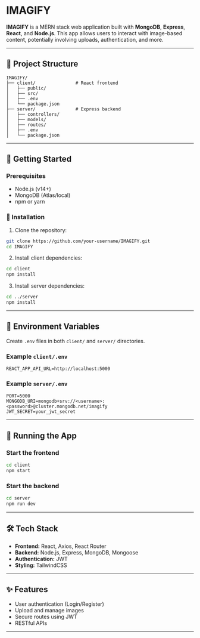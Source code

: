 
# IMAGIFY

**IMAGIFY** is a MERN stack web application built with **MongoDB**, **Express**, **React**, and **Node.js**. This app allows users to interact with image-based content, potentially involving uploads, authentication, and more.

---

## 📁 Project Structure

```
IMAGIFY/
├── client/               # React frontend
│   ├── public/
│   ├── src/
│   ├── .env
│   └── package.json
├── server/               # Express backend
│   ├── controllers/
│   ├── models/
│   ├── routes/
│   ├── .env
│   └── package.json
```

---

## 🚀 Getting Started

### Prerequisites

- Node.js (v14+)
- MongoDB (Atlas/local)
- npm or yarn

### 🔧 Installation

1. Clone the repository:

```bash
git clone https://github.com/your-username/IMAGIFY.git
cd IMAGIFY
```

2. Install client dependencies:

```bash
cd client
npm install
```

3. Install server dependencies:

```bash
cd ../server
npm install
```

---

## 🔑 Environment Variables

Create `.env` files in both `client/` and `server/` directories.

### Example `client/.env`
```
REACT_APP_API_URL=http://localhost:5000
```

### Example `server/.env`
```
PORT=5000
MONGODB_URI=mongodb+srv://<username>:<password>@cluster.mongodb.net/imagify
JWT_SECRET=your_jwt_secret
```

---

## 🧪 Running the App

### Start the frontend
```bash
cd client
npm start
```

### Start the backend
```bash
cd server
npm run dev
```

---

## 🛠 Tech Stack

- **Frontend:** React, Axios, React Router
- **Backend:** Node.js, Express, MongoDB, Mongoose
- **Authentication:** JWT
- **Styling:** TailwindCSS 

---

## ✨ Features

- User authentication (Login/Register)
- Upload and manage images
- Secure routes using JWT
- RESTful APIs

---


